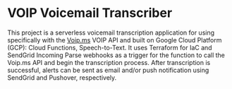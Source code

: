 # VOIP Voicemail Transcriber
This project is a serverless voicemail transcription application for using specifically with the [Voip.ms](https://voip.ms) VOIP API and built on Google Cloud Platform (GCP): Cloud Functions, Speech-to-Text. It uses Terraform for IaC and SendGrid Incoming Parse webhooks as a trigger for the function to call the Voip.ms API and begin the transcription process. After transcription is successful, alerts can be sent as email and/or push notification using SendGrid and Pushover, respectively.